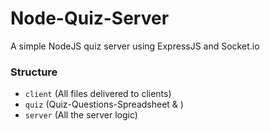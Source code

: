 # Node-Quiz-Server
A simple NodeJS quiz server using ExpressJS and Socket.io

### Structure

- `client` (All files delivered to clients)
- `quiz` (Quiz-Questions-Spreadsheet & )
- `server` (All the server logic)
